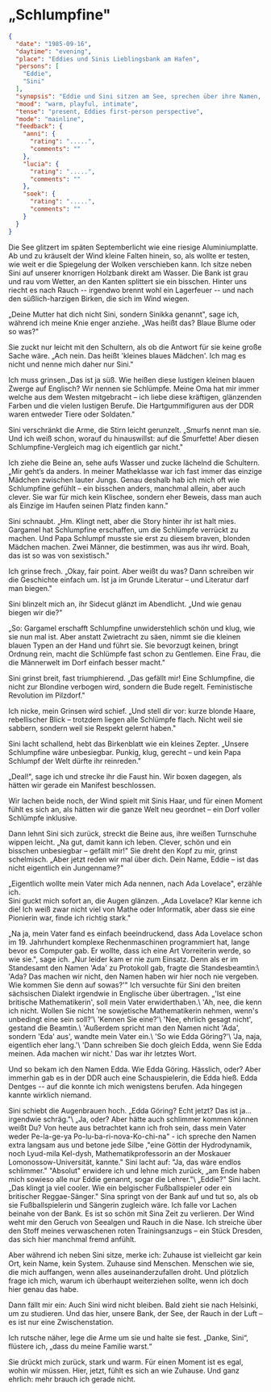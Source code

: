 # „Schlumpfine"

```json
{
  "date": "1985-09-16",
  "daytime": "evening",
  "place": "Eddies und Sinis Lieblingsbank am Hafen",
  "persons": [
    "Eddie",
    "Sini"
  ],
  "synopsis": "Eddie und Sini sitzen am See, sprechen über ihre Namen, vergleichen Sini mit Schlumpfine und Eddie erzählt die Geschichte ihres Namens.",
  "mood": "warm, playful, intimate",
  "tense": "present, Eddies first-person perspective",
  "mode": "mainline",
  "feedback": {
    "anni": {
      "rating": ".....",
      "comments": ""
    },
    "lucia": {
      "rating": ".....",
      "comments": ""
    },
    "soek": {
      "rating": ".....",
      "comments": ""
    }
  }
}
```

Die See glitzert im späten Septemberlicht wie eine riesige Aluminiumplatte. Ab
und zu kräuselt der Wind kleine Falten hinein, so, als wollte er testen, wie
weit er die Spiegelung der Wolken verschieben kann. Ich sitze neben Sini auf
unserer knorrigen Holzbank direkt am Wasser. Die Bank ist grau und rau vom
Wetter, an den Kanten splittert sie ein bisschen. Hinter uns riecht es nach
Rauch -- irgendwo brennt wohl ein Lagerfeuer -- und nach den süßlich-harzigen
Birken, die sich im Wind wiegen.

„Deine Mutter hat dich nicht Sini, sondern Sinikka genannt", sage ich, während
ich meine Knie enger anziehe. „Was heißt das? Blaue Blume oder so was?"

Sie zuckt nur leicht mit den Schultern, als ob die Antwort für sie keine große
Sache wäre. „Ach nein. Das heißt 'kleines blaues Mädchen'. Ich mag es nicht und
nenne mich daher nur Sini."

Ich muss grinsen.„Das ist ja süß. Wie heißen diese lustigen kleinen blauen
Zwerge auf Englisch? Wir nennen sie Schlümpfe. Meine Oma hat mir immer welche
aus dem Westen mitgebracht – ich liebe diese kräftigen, glänzenden Farben und
die vielen lustigen Berufe. Die Hartgummifiguren aus der DDR waren entweder
Tiere oder Soldaten."

Sini verschränkt die Arme, die Stirn leicht gerunzelt. „Smurfs nennt man sie.
Und ich weiß schon, worauf du hinauswillst: auf die Smurfette! Aber diesen
Schlumpfine-Vergleich mag ich eigentlich gar nicht."

Ich ziehe die Beine an, sehe aufs Wasser und zucke lächelnd die Schultern. „Mir
geht’s da anders. In meiner Matheklasse war ich fast immer das einzige Mädchen
zwischen lauter Jungs. Genau deshalb hab ich mich oft wie Schlumpfine gefühlt –
ein bisschen anders, manchmal allein, aber auch clever. Sie war für mich kein
Klischee, sondern eher Beweis, dass man auch als Einzige im Haufen seinen Platz
finden kann."

Sini schnaubt. „Hm. Klingt nett, aber die Story hinter ihr ist halt mies.
Gargamel hat Schlumpfine erschaffen, um die Schlümpfe verrückt zu machen. Und
Papa Schlumpf musste sie erst zu diesem braven, blonden Mädchen machen. Zwei
Männer, die bestimmen, was aus ihr wird. Boah, das ist so was von sexistisch."

Ich grinse frech. „Okay, fair point. Aber weißt du was? Dann schreiben wir die
Geschichte einfach um. Ist ja im Grunde Literatur – und Literatur darf man
biegen."

Sini blinzelt mich an, ihr Sidecut glänzt im Abendlicht. „Und wie genau biegen
wir die?"

„So: Gargamel erschafft Schlumpfine unwiderstehlich schön und klug, wie sie nun
mal ist. Aber anstatt Zwietracht zu säen, nimmt sie die kleinen blauen Typen an
der Hand und führt sie. Sie bevorzugt keinen, bringt Ordnung rein, macht die
Schlümpfe fast schon zu Gentlemen. Eine Frau, die die Männerwelt im Dorf einfach
besser macht."

Sini grinst breit, fast triumphierend. „Das gefällt mir! Eine Schlumpfine, die
nicht zur Blondine verbogen wird, sondern die Bude regelt. Feministische
Revolution im Pilzdorf."

Ich nicke, mein Grinsen wird schief. „Und stell dir vor: kurze blonde Haare,
rebellischer Blick – trotzdem liegen alle Schlümpfe flach. Nicht weil sie
sabbern, sondern weil sie Respekt gelernt haben."

Sini lacht schallend, hebt das Birkenblatt wie ein kleines Zepter. „Unsere
Schlumpfine wäre unbesiegbar. Punkig, klug, gerecht – und kein Papa Schlumpf der
Welt dürfte ihr reinreden."

„Deal!", sage ich und strecke ihr die Faust hin. Wir boxen dagegen, als hätten
wir gerade ein Manifest beschlossen.

Wir lachen beide noch, der Wind spielt mit Sinis Haar, und für einen Moment
fühlt es sich an, als hätten wir die ganze Welt neu geordnet – ein Dorf voller
Schlümpfe inklusive.

Dann lehnt Sini sich zurück, streckt die Beine aus, ihre weißen Turnschuhe
wippen leicht. „Na gut, damit kann ich leben. Clever, schön und ein bisschen
unbesiegbar – gefällt mir!" Sie dreht den Kopf zu mir, grinst schelmisch. „Aber
jetzt reden wir mal über dich. Dein Name, Eddie – ist das nicht eigentlich ein
Jungenname?"

„Eigentlich wollte mein Vater mich Ada nennen, nach Ada Lovelace", erzähle ich.\
Sini guckt mich sofort an, die Augen glänzen. „Ada Lovelace? Klar kenne ich die!
Ich weiß zwar nicht viel von Mathe oder Informatik, aber dass sie eine Pionierin
war, finde ich richtig stark."

„Na ja, mein Vater fand es einfach beeindruckend, dass Ada Lovelace schon im 19.
Jahrhundert komplexe Rechenmaschinen programmiert hat, lange bevor es Computer
gab. Er wollte, dass ich eine Art Vorreiterin werde, so wie sie.", sage ich.
„Nur leider kam er nie zum Einsatz. Denn als er im Standesamt den Namen 'Ada' zu
Protokoll gab, fragte die Standesbeamtin:\ 'Ada? Das machen wir nicht, den Namen
haben wir hier noch nie vergeben. Wie kommen Sie denn auf sowas?'" Ich versuchte
für Sini den breiten sächsischen Dialekt irgendwie in Englische über übertragen.
„'Ist eine britische Mathematikerin', soll mein Vater erwiderthaben.\ 'Ah, nee,
die kenn ich nicht. Wollen Sie nicht 'ne sowjetische Mathematikerin nehmen,
wenn's unbedingt eine sein soll?'\ 'Kennen Sie eine?'\ 'Nee, ehrlich gesagt
nicht', gestand die Beamtin.\ 'Außerdem spricht man den Namen nicht 'Ada',
sondern 'Eda' aus', wandte mein Vater ein.\ 'So wie Edda Göring?'\ 'Ja, naja,
eigentlich eher lang.'\ 'Dann schreiben Sie doch gleich Edda, wenn Sie Edda
meinen. Ada machen wir nicht.' Das war ihr letztes Wort.

Und so bekam ich den Namen Edda. Wie Edda Göring. Hässlich, oder? Aber immerhin
gab es in der DDR auch eine Schauspielerin, die Edda hieß. Edda Dentges -- auf
die konnte ich mich wenigstens berufen. Ada hingegen kannte wirklich niemand.

Sini schiebt die Augenbrauen hoch. „Edda Göring? Echt jetzt? Das ist ja...
irgendwie schräg."\ „Ja, oder? Aber hätte auch schlimmer kommen können weißt Du?
Von heute aus betrachtet kann ich froh sein, dass mein Vater weder Pe-la-ge-ya
Po-lu-ba-ri-nova-Ko-chi-na" - ich spreche den Namen extra langsam aus und betone
jede Silbe ,"eine Göttin der Hydrodynamik, noch Lyud-mila Kel-dysh,
Mathematikprofessorin an der Moskauer Lomonossow-Universität, kannte." Sini
lacht auf: \"Ja, das wäre endlos schlimmer." "Absolut" erwidere ich und lehne
mich zurück, „am Ende haben mich sowieso alle nur Eddie genannt, sogar die
Lehrer."\ „Eddie?" Sini lacht. „Das klingt ja viel cooler. Wie ein belgischer
Fußballspieler oder ein britischer Reggae-Sänger." Sina springt von der Bank auf
und tut so, als ob sie Fußballspielerin und Sängerin zugleich wäre. Ich falle
vor Lachen beinahe von der Bank. Es ist so schön mit Sina Zeit zu verlieren. Der
Wind weht mir den Geruch von Seealgen und Rauch in die Nase. Ich streiche über
den Stoff meines verwaschenen roten Trainingsanzugs – ein Stück Dresden, das
sich hier manchmal fremd anfühlt.

Aber während ich neben Sini sitze, merke ich: Zuhause ist vielleicht gar kein
Ort, kein Name, kein System. Zuhause sind Menschen. Menschen wie sie, die mich
auffangen, wenn alles auseinanderzufallen droht. Und plötzlich frage ich mich,
warum ich überhaupt weiterziehen sollte, wenn ich doch hier genau das habe.

Dann fällt mir ein: Auch Sini wird nicht bleiben. Bald zieht sie nach Helsinki,
um zu studieren. Und das hier, unsere Bank, der See, der Rauch in der Luft – es
ist nur eine Zwischenstation.

Ich rutsche näher, lege die Arme um sie und halte sie fest. „Danke, Sini“,
flüstere ich, „dass du meine Familie warst.“

Sie drückt mich zurück, stark und warm. Für einen Moment ist es egal, wohin wir
müssen. Hier, jetzt, fühlt es sich an wie Zuhause. Und ganz ehrlich: mehr brauch
ich gerade nicht.
